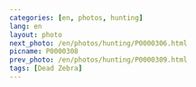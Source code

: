```yaml
---
categories: [en, photos, hunting]
lang: en
layout: photo
next_photo: /en/photos/hunting/P0000306.html
picname: P0000308
prev_photo: /en/photos/hunting/P0000309.html
tags: [Dead Zebra]
---
```

